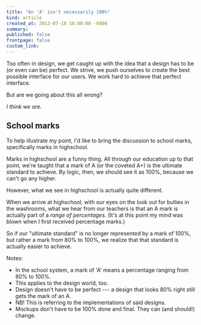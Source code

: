 ```yaml
---
title: "An 'A' isn't necessarily 100%"
kind: article
created_at: 2013-07-18 18:00:00 -0400
summary: 
published: false
frontpage: false
custom_link: 
---
```


Too often in design, we get caught up with the idea that a design has to be (or even can be) perfect. We strive, we push ourselves to create the best possible interface for our users. We work hard to achieve that perfect interface.

But are we going about this all wrong?

*I think we are.*

## School marks

To help illustrate my point, I'd like to bring the discussion to school marks, specifically marks in highschool.

Marks in highschool are a funny thing. All through our education up to that point, we're taught that a mark of A (or the coveted A+) is the ultimate standard to achieve. By logic, then, we should see it as 100%, because we can't go any higher.

However, what we see in highschool is actually quite different.

When we arrive at highschool, with our eyes on the look out for bullies in the washrooms, what we hear from our teachers is that an A mark is actually part of a *range of percentages*. (It's at this point my mind was blown when I first received percentage marks.)

So if our "ultimate standard" is no longer represented by a mark of 100%, but rather a mark from 80% to 100%, we realize that that standard is actually easier to achieve.

Notes:

* In the school system, a mark of 'A' means a percentage ranging from 80% to 100%.
* This applies to the design world, too.
* Design doesn't have to be perfect --- a design that looks 80% right still gets the mark of an A.
* NB! This is referring to the implementations of said designs.
* Mockups don't have to be 100% done and final. They can (and should!) change.
